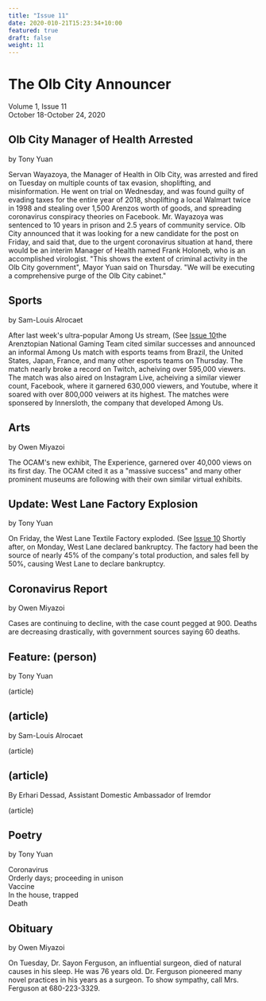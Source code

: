 ```yaml
---
title: "Issue 11"
date: 2020-010-21T15:23:34+10:00
featured: true
draft: false
weight: 11
---
```



# The Olb City Announcer
Volume 1, Issue 11  
October 18-October 24, 2020

## Olb City Manager of Health Arrested
by Tony Yuan

Servan Wayazoya, the Manager of Health in Olb City, was arrested and fired on Tuesday on multiple counts of tax evasion, shoplifting, and misinformation. He went on trial on Wednesday, and was found guilty of evading taxes for the entire year of 2018, shoplifting a local Walmart twice in 1998 and stealing over 1,500 Arenzos worth of goods, and spreading coronavirus conspiracy theories on Facebook. Mr. Wayazoya was sentenced to 10 years in prison and 2.5 years of community service. Olb City announced that it was looking for a new candidate for the post on Friday, and said that, due to the urgent coronavirus situation at hand, there would be an interim Manager of Health named Frank Holoneb, who is an accomplished virologist. "This shows the extent of criminal activity in the Olb City government", Mayor Yuan said on Thursday. "We will be executing a comprehensive purge of the Olb City cabinet."

## Sports
by Sam-Louis Alrocaet

After last week's ultra-popular Among Us stream, (See [Issue 10](https://www.arenztopia.com/news/issue-10/)the Arenztopian National Gaming Team cited similar successes and announced an informal Among Us match with esports teams from Brazil, the United States, Japan, France, and many other esports teams on Thursday. The match nearly broke a record on Twitch, acheiving over 595,000 viewers. The match was also aired on Instagram Live, acheiving a similar viewer count, Facebook, where it garnered 630,000 viewers, and Youtube, where it soared with over 800,000 veiwers at its highest. The matches were sponsered by Innersloth, the company that developed Among Us.

## Arts
by Owen Miyazoi

The OCAM's new exhibit, The Experience, garnered over 40,000 views on its first day. The OCAM cited it as a "massive success" and many other prominent museums are following with their own similar virtual exhibits.

## Update: West Lane Factory Explosion
by Tony Yuan

On Friday, the West Lane Textile Factory exploded. (See [Issue 10](https://www.arenztopia.com/news/issue-10/) Shortly after, on Monday, West Lane declared bankruptcy. The factory had been the source of nearly 45% of the company's total production, and sales fell by 50%, causing West Lane to declare bankruptcy.

## Coronavirus Report
by Owen Miyazoi

Cases are continuing to decline, with the case count pegged at 900. Deaths are decreasing drastically, with government sources saying 60 deaths.

## Feature: (person)
by Tony Yuan

(article)

## (article)
by Sam-Louis Alrocaet

(article)

## (article)
By Erhari Dessad, Assistant Domestic Ambassador of Iremdor

(article)

## Poetry
by Tony Yuan

Coronavirus    
Orderly days; proceeding in unison    
Vaccine    
In the house, trapped    
Death    

## Obituary
by Owen Miyazoi

On Tuesday, Dr. Sayon Ferguson, an influential surgeon, died of natural causes in his sleep. He was 76 years old. Dr. Ferguson pioneered many novel practices in his years as a surgeon. To show sympathy, call Mrs. Ferguson at 680-223-3329.
